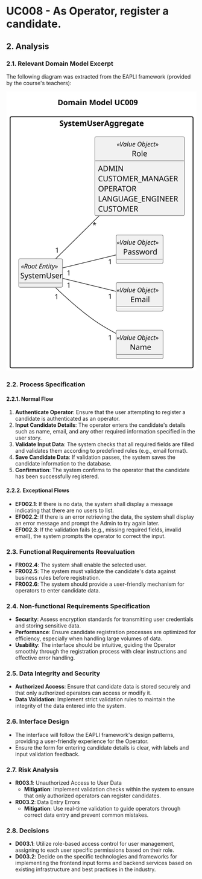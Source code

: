# UC008 - As Operator, register a candidate.

## 2. Analysis

### 2.1. Relevant Domain Model Excerpt

The following diagram was extracted from the EAPLI framework (provided by the course's teachers):

![UC008 - Domain Model](svg/uc008-domain-model.svg)

### 2.2. Process Specification

#### 2.2.1. Normal Flow
1. **Authenticate Operator**: Ensure that the user attempting to register a candidate is authenticated as an operator.
2. **Input Candidate Details**: The operator enters the candidate's details such as name, email, and any other required information specified in the user story.
3. **Validate Input Data**: The system checks that all required fields are filled and validates them according to predefined rules (e.g., email format).
4. **Save Candidate Data**: If validation passes, the system saves the candidate information to the database.
5. **Confirmation**: The system confirms to the operator that the candidate has been successfully registered.

#### 2.2.2. Exceptional Flows
- **EF002.1**: If there is no data, the system shall display a message indicating that there are no users to list.
- **EF002.2**: If there is an error retrieving the data, the system shall display an error message and prompt the Admin to try again later.
- **EF002.3**: If the validation fails (e.g., missing required fields, invalid email), the system prompts the operator to correct the input.

### 2.3. Functional Requirements Reevaluation
- **FR002.4**: The system shall enable the selected user.
- **FR002.5**: The system must validate the candidate's data against business rules before registration.
- **FR002.6**: The system should provide a user-friendly mechanism for operators to enter candidate data.

### 2.4. Non-functional Requirements Specification
- **Security**: Assess encryption standards for transmitting user credentials and storing sensitive data.
- **Performance**: Ensure candidate registration processes are optimized for efficiency, especially when handling large volumes of data.
- **Usability**: The interface should be intuitive, guiding the Operator smoothly through the registration process with clear instructions and effective error handling.

### 2.5. Data Integrity and Security
- **Authorized Access**: Ensure that candidate data is stored securely and that only authorized operators can access or modify it.
- **Data Validation**: Implement strict validation rules to maintain the integrity of the data entered into the system.

### 2.6. Interface Design
- The interface will follow the EAPLI framework's design patterns, providing a user-friendly experience for the Operator.
- Ensure the form for entering candidate details is clear, with labels and input validation feedback.

### 2.7. Risk Analysis
- **R003.1**: Unauthorized Access to User Data
    - **Mitigation**: Implement validation checks within the system to ensure that only authorized operators can register candidates.
- **R003.2**: Data Entry Errors
    - **Mitigation**: Use real-time validation to guide operators through correct data entry and prevent common mistakes.

### 2.8. Decisions
- **D003.1**: Utilize role-based access control for user management, assigning to each user specific permissions based on their role.
- **D003.2**: Decide on the specific technologies and frameworks for implementing the frontend input forms and backend services based on existing infrastructure and best practices in the industry.

